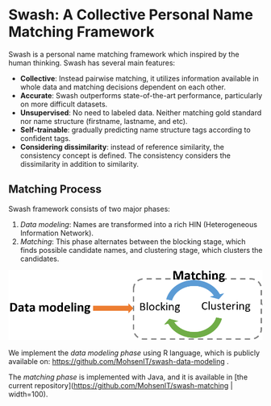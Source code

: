 # Swash: A Collective Personal Name Matching Framework

Swash is a personal name matching framework which inspired by the human thinking. Swash has several main features:
* **Collective**: Instead pairwise matching, it utilizes information available in whole data and matching decisions dependent on each other. 
* **Accurate**: Swash outperforms state-of-the-art performance, particularly on more difficult datasets. 
* **Unsupervised**: No need to labeled data. Neither matching gold standard nor name structure (firstname, lastname, and etc).
* **Self-trainable**: gradually predicting name structure tags according to confident tags.
* **Considering dissimilarity**: instead of reference similarity, the consistency concept is defined. The consistency considers the dissimilarity in addition to similarity.

## Matching Process
Swash framework consists of two major phases: 
1. _Data modeling_: Names are transformed into a rich HIN (Heterogeneous Information Network).
2. _Matching_: This phase alternates between the blocking stage, which finds possible candidate names, and clustering stage, which clusters the candidates.

![The general process of Swash name matching framework](matching/src/main/resources/swash_phases.PNG)

We implement the _data modeling phase_ using R language, which is publicly available on: https://github.com/MohsenIT/swash-data-modeling .

The _matching phase_ is implemented with Java, and it is available in [the current repository](https://github.com/MohsenIT/swash-matching | width=100).
